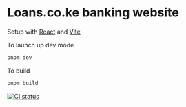 # Loans.co.ke banking website

Setup with [React]() and [Vite]() 

To launch up dev mode
```sh
pnpm dev
```
To build
```sh
pnpm build
```
[![CI status](https://github.com/Loans-co-ke-app/loans-frontend/actions/workflows/main.yml/badge.svg)](https://github.com/Loans-co-ke-app/loans-frontend/actions/workflows/main.yml)

